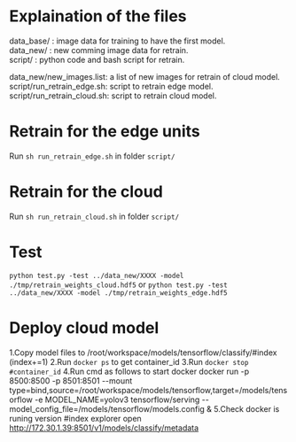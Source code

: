 #  Explaination of the files
data_base/ : image data for training to have the first model.  
data_new/ : new comming image data for retrain.  
script/ : python code and bash script for retrain.  
  
data_new/new_images.list: a list of new images for retrain of cloud model.  
script/run_retrain_edge.sh: script to retrain edge model.  
script/run_retrain_cloud.sh: script to retrain cloud model.  

# Retrain for the edge units
Run `sh run_retrain_edge.sh` in folder `script/`

# Retrain for the cloud 
Run `sh run_retrain_cloud.sh` in folder `script/`

# Test
`python test.py -test ../data_new/XXXX -model ./tmp/retrain_weights_cloud.hdf5` 
or 
`python test.py -test ../data_new/XXXX -model ./tmp/retrain_weights_edge.hdf5` 

# Deploy cloud model
1.Copy model files to /root/workspace/models/tensorflow/classify/#index (index+=1)
2.Run `docker ps` to get container_id
3.Run `docker stop #container_id`
4.Run cmd as follows to start docker
docker run -p 8500:8500 -p 8501:8501 --mount type=bind,source=/root/workspace/models/tensorflow,target=/models/tensorflow -e MODEL_NAME=yolov3 tensorflow/serving --model_config_file=/models/tensorflow/models.config &
5.Check docker is runing version #index
explorer open http://172.30.1.39:8501/v1/models/classify/metadata

